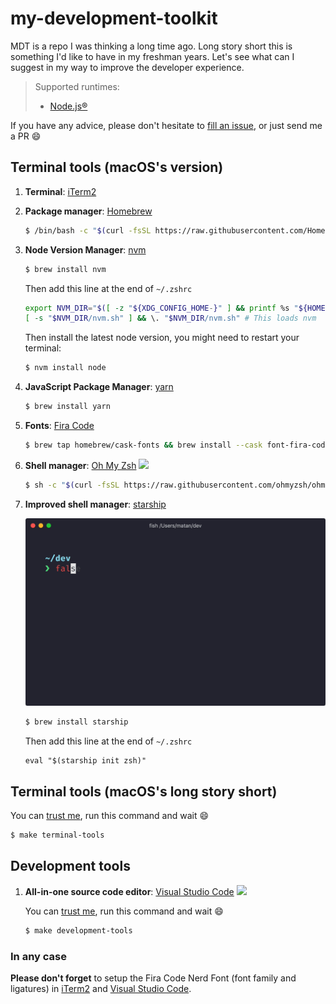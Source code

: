 # my-development-toolkit
MDT is a repo I was thinking a long time ago. Long story short this is something I'd like to have in my freshman years. Let's see what can I suggest in my way to improve the developer experience.

> Supported runtimes:
> - [Node.js®](https://nodejs.org/)

If you have any advice, please don't hesitate to [fill an issue](./issues), or just send me a PR :smile: 


## Terminal tools (macOS's version)
1. **Terminal**: [iTerm2](https://iterm2.com)

2. **Package manager**: [Homebrew](https://brew.sh)
    ```bash
    $ /bin/bash -c "$(curl -fsSL https://raw.githubusercontent.com/Homebrew/install/HEAD/install.sh)"
    ```

3. **Node Version Manager**: [nvm](https://github.com/nvm-sh/nvm)
   ```bash
   $ brew install nvm
   ```
    
   Then add this line at the end of `~/.zshrc`
   ```bash
   export NVM_DIR="$([ -z "${XDG_CONFIG_HOME-}" ] && printf %s "${HOME}/.nvm" || printf %s "${XDG_CONFIG_HOME}/nvm")"
   [ -s "$NVM_DIR/nvm.sh" ] && \. "$NVM_DIR/nvm.sh" # This loads nvm
   ```

   Then install the latest node version, you might need to restart your terminal:
   ```bash
   $ nvm install node
   ```

4. **JavaScript Package Manager**: [yarn](https://yarnpkg.com/)
   ```bash
   $ brew install yarn
   ```

5. **Fonts**: [Fira Code](https://www.programmingfonts.org/#firacode)
    ```bash
    $ brew tap homebrew/cask-fonts && brew install --cask font-fira-code-nerd-font
    ```

6. **Shell manager**: [Oh My Zsh](https://ohmyz.sh)
    ![](https://ohmyz.sh/img/themes/omz-update.png)
    ```bash
    $ sh -c "$(curl -fsSL https://raw.githubusercontent.com/ohmyzsh/ohmyzsh/master/tools/install.sh)"
    ```

7. **Improved shell manager**: [starship](https://starship.rs/)
  
    ![](https://raw.githubusercontent.com/starship/starship/master/media/demo.gif)
    ```bash
    $ brew install starship
    ```

    Then add this line at the end of `~/.zshrc`
    ```
    eval "$(starship init zsh)"
    ```

## Terminal tools (macOS's long story short)
You can [trust me](./Makefile), run this command and wait :smile:
```bash
$ make terminal-tools
```

## Development tools

1. **All-in-one source code editor**: [Visual Studio Code](https://code.visualstudio.com/)
    ![](https://code.visualstudio.com/assets/home/home-screenshot-mac.png)

    You can [trust me](./Makefile), run this command and wait :smile:
    ```bash
    $ make development-tools
    ```
### In any case
**Please don't forget** to setup the Fira Code Nerd Font (font family and ligatures) in [iTerm2](https://iterm2.com/documentation-fonts.html) and [Visual Studio Code](https://dev.to/owl777/how-to-show-nerd-fonts-in-visual-studio-code-15fd). 

